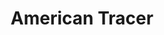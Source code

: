 ---
title: "American Tracer"
url: /ciudad-autonoma-de-buenos-aires/american-tracer/
shop: general
---